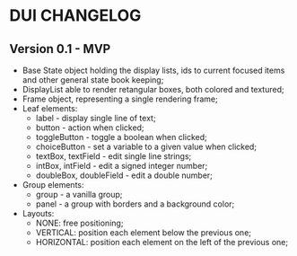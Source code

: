 DUI CHANGELOG
=============

Version 0.1 - MVP
-----------------

- Base State object holding the display lists, ids to current focused items and
  other general state book keeping;
- DisplayList able to render retangular boxes, both colored and textured;
- Frame object, representing a single rendering frame;
- Leaf elements:
  - label - display single line of text;
  - button - action when clicked;
  - toggleButton - toggle a boolean when clicked;
  - choiceButton - set a variable to a given value when clicked;
  - textBox, textField - edit single line strings;
  - intBox, intField - edit a signed integer number;
  - doubleBox, doubleField - edit a double number;
- Group elements:
  - group - a vanilla group;
  - panel - a group with borders and a background color;
- Layouts:
  - NONE: free positioning;
  - VERTICAL: position each element below the previous one;
  - HORIZONTAL: position each element on the left of the previous one;

